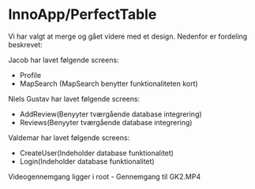 # InnoApp/PerfectTable

Vi har valgt at merge og gået videre med et design. Nedenfor er fordeling beskrevet:

Jacob har lavet følgende screens:

- Profile
- MapSearch (MapSearch benytter funktionaliteten kort)

Niels Gustav har lavet følgende screens:

- AddReview(Benyyter tværgående database integrering)
- Reviews(Benyyter tværgående database integrering)

Valdemar har lavet følgende screens:

- CreateUser(Indeholder database funktionalitet)
- Login(Indeholder database funktionalitet)

Videogennemgang ligger i root - Gennemgang til GK2.MP4
